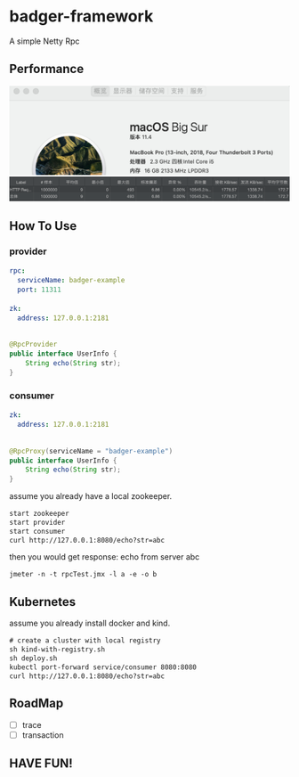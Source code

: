 # badger-framework

A simple Netty Rpc

## Performance

![avatar](./docs/system.png)
![avatar](./docs/jmeter.png)

## How To Use

### provider

```yaml
rpc:
  serviceName: badger-example
  port: 11311

zk:
  address: 127.0.0.1:2181
```

```java

@RpcProvider
public interface UserInfo {
    String echo(String str);
}

```

### consumer

```yaml
zk:
  address: 127.0.0.1:2181
```

```java

@RpcProxy(serviceName = "badger-example")
public interface UserInfo {
    String echo(String str);
}

```

assume you already have a local zookeeper.

```shell
start zookeeper
start provider 
start consumer 
curl http://127.0.0.1:8080/echo?str=abc
```

then you would get response:
echo from server abc

```jmx
jmeter -n -t rpcTest.jmx -l a -e -o b
```

## Kubernetes

assume you already install docker and kind.

```shell
# create a cluster with local registry
sh kind-with-registry.sh
sh deploy.sh
kubectl port-forward service/consumer 8080:8080
curl http://127.0.0.1:8080/echo?str=abc
```

## RoadMap

- [ ] trace  
- [ ] transaction 
## HAVE FUN!